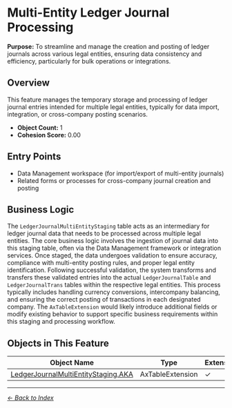 # Multi-Entity Ledger Journal Processing

**Purpose:** To streamline and manage the creation and posting of ledger journals across various legal entities, ensuring data consistency and efficiency, particularly for bulk operations or integrations.

## Overview

This feature manages the temporary storage and processing of ledger journal entries intended for multiple legal entities, typically for data import, integration, or cross-company posting scenarios.

- **Object Count:** 1
- **Cohesion Score:** 0.00

## Entry Points

- Data Management workspace (for import/export of multi-entity journals)
- Related forms or processes for cross-company journal creation and posting

## Business Logic

The `LedgerJournalMultiEntityStaging` table acts as an intermediary for ledger journal data that needs to be processed across multiple legal entities. The core business logic involves the ingestion of journal data into this staging table, often via the Data Management framework or integration services. Once staged, the data undergoes validation to ensure accuracy, compliance with multi-entity posting rules, and proper legal entity identification. Following successful validation, the system transforms and transfers these validated entries into the actual `LedgerJournalTable` and `LedgerJournalTrans` tables within the respective legal entities. This process typically includes handling currency conversions, intercompany balancing, and ensuring the correct posting of transactions in each designated company. The `AxTableExtension` would likely introduce additional fields or modify existing behavior to support specific business requirements within this staging and processing workflow.

## Objects in This Feature

| Object Name | Type | Extension | Description |
|-------------|------|-----------|-------------|
| [LedgerJournalMultiEntityStaging.AKA](Objects/LedgerJournalMultiEntityStaging.AKA.md) | AxTableExtension | ✓ |  |

---

*[← Back to Index](../../index.md)*
